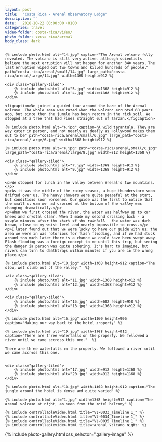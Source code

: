 ```yaml
---
layout: post
title:  "Costa Rica - Arenal Observatory Lodge"
description: ""
date:   2018-10-22 00:00:00 +0100
categories: travel
video-folder: costa-rica/video/
photo-folder: costa-rica/arenal
body_class: dark
---
```


<div class="gallery" itemscope itemtype="http://schema.org/ImageGallery">

    {% include photo.html alt="14.jpg" caption="The Arenal volcano fully revealed. The volcano is still very active, although scientists believe the next erruption will not happen for another 340 years. The last erruption wiped out two towns and killed hundreds of people." path="costa-rica/arenal/small/14.jpg" large_path="costa-rica/arenal/large/14.jpg" width=1368 height=912 %}

    <div class="gallery-tiled">
        {% include photo.html alt="5.jpg" width=1368 height=912 %}
        {% include photo.html alt="4.jpg" width=1368 height=912 %}
    </div>

    <figcaption>We joined a guided tour around the base of the Arenal volcano. The whole area was razed when the volcano errupted 60 years ago, but since then the jungle has been reborn in the rich soil. We stopped at a tree that had vines straight out of Tarzan.</figcaption>

    {% include photo.html alt="6.jpg" caption="A wild tarantula. They are way cuter in person, and not nearly as deadly as Hollywood makes them out to be" path="costa-rica/arenal/small/6.jpg" large_path="costa-rica/arenal/large/6.jpg" width=1368 height=912 %}

    {% include photo.html alt="8.jpg" path="costa-rica/arenal/small/8.jpg" large_path="costa-rica/arenal/large/8.jpg" width=912 height=1368 %}

    <div class="gallery-tiled">
        {% include photo.html alt="7.jpg" width=1368 height=912 %}
        {% include photo.html alt="9.jpg" width=1368 height=912 %}
    </div>

    <p>We stopped for lunch in the valley between Arenal's two mountains.</p>
    <p>As it was the middle of the rainy season, a huge thunderstorm soon drifted over us. The heavy showers were quite peaceful at the start, but conditions soon worsened. Our guide was the first to notice that the small stream we had crossed at the bottom of the valley was changing dramatically.</p>
    <p>When we first crossed the river, the water was halfway up to our knees and crystal clear. When I made my second crossing back - a couple minutes after the start of the rainfall - the water was dark brown, close to my waist level and nearly impossible to cross.</p>
    <p>I later found out that we were lucky to have our guide with us; the area we were in was notorious for flash flooding, and if we had stuck around too much later there is a chance we could have been swept away. Flash flooding was a foreign concept to me until this trip, but seeing the danger in person was quite sobering. It's hard to imagine, but rivers can turn to deathtraps within minutes if you are in the wrong place.</p>

    {% include photo.html alt="10.jpg" width=1368 height=912 caption="The slow, wet climb out of the valley."  %}

    <div class="gallery-tiled">
        {% include photo.html alt="11.jpg" width=1368 height=912 %}
        {% include photo.html alt="12.jpg" width=1368 height=912 %}
    </div>

    <div class="gallery-tiled">
        {% include photo.html alt="15.jpg" width=682 height=958 %}
        {% include photo.html alt="13.jpg" width=1368 height=912 %}
    </div>

    {% include photo.html alt="16.jpg" width=1360 height=906 caption="Making our way back to the hotel property" %}

    {% include photo.html alt="19.jpg" width=1368 height=912 caption="There are three waterfalls on the property. We followed a river until we came accross this one."  %}

    There are three waterfalls on the property. We followed a river until we came accross this one.


    <div class="gallery-tiled">
        {% include photo.html alt="17.jpg" width=912 height=1368 %}
        {% include photo.html alt="20.jpg" width=912 height=1368 %}
    </div>

    {% include photo.html alt="18.jpg" width=1368 height=912 caption="The jungle around the hotel is dense and quite varied" %}

    {% include photo.html alt="3.jpg" width=1368 height=912 caption="The arenal volcano at night, as seen from the hotel balcony" %}

    {% include controllableVideo.html title="V1-0033_Timeline 1_" %}
    {% include controllableVideo.html title="V1-0034_Timeline 1_" %}
    {% include controllableVideo.html title="V1-0035_Timeline 1_" %}
    {% include controllableVideo.html title="Arenal Volcano Night" %}
</div>

{% include photo-gallery.html css_selector=".gallery-image" %}
